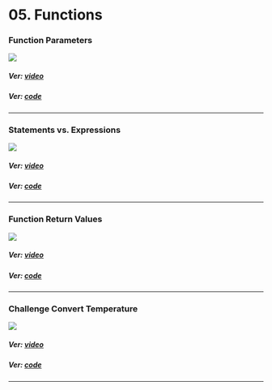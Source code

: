 # 05. Functions

### Function Parameters

<p align="start">
<img  src="https://res.cloudinary.com/rustlatamgroup/image/upload/v1674082333/Rust%20Essential%20Training/05%20Functions/01_x62zml.png">
</p>

##### Ver: [video](https://discord.com/channels/1057309286654554173/1057785522036162620/1060713973961461830)

##### Ver: [code](https://github.com/RustLatamGroup/Curso-de-Rust/tree/main/src/05.%20Funtions/function_parameteres)

<hr>

### Statements vs. Expressions

<p align="start">
<img  src="https://res.cloudinary.com/rustlatamgroup/image/upload/v1674082333/Rust%20Essential%20Training/05%20Functions/02_hqbf89.png">
</p>

##### Ver: [video](https://discord.com/channels/1057309286654554173/1057785522036162620/1061024577712570440)

##### Ver: [code](https://github.com/RustLatamGroup/Curso-de-Rust/tree/main/src/05.%20Funtions/statements_vs_expressions)

<hr>

### Function Return Values

<p align="start">
<img  src="https://res.cloudinary.com/rustlatamgroup/image/upload/v1674082333/Rust%20Essential%20Training/05%20Functions/03_vdprq7.png">
</p>

##### Ver: [video](https://discord.com/channels/1057309286654554173/1057785522036162620/1061024849331486791)

##### Ver: [code](https://github.com/RustLatamGroup/Curso-de-Rust/tree/main/src/05.%20Funtions/function_return_values)

<hr>

### Challenge Convert Temperature

<p align="start">
<img  src="https://res.cloudinary.com/rustlatamgroup/image/upload/v1674082333/Rust%20Essential%20Training/05%20Functions/04_twzlz3.png">
</p>

##### Ver: [video](https://discord.com/channels/1057309286654554173/1057785522036162620/1061024996132130837)

##### Ver: [code](https://github.com/RustLatamGroup/Curso-de-Rust/tree/main/src/05.%20Funtions/challenge_convert_temperature)

<hr>
